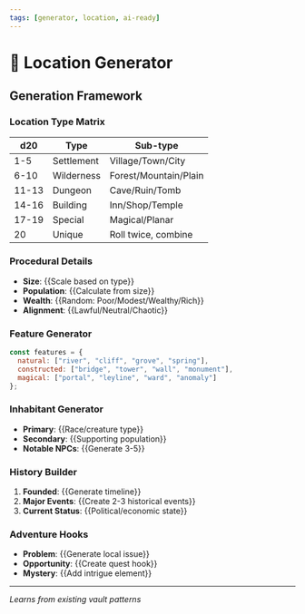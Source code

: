 ```yaml
---
tags: [generator, location, ai-ready]
---
```


# 🏰 Location Generator

## Generation Framework

### Location Type Matrix
| d20 | Type | Sub-type |
|-----|------|----------|
| 1-5 | Settlement | Village/Town/City |
| 6-10 | Wilderness | Forest/Mountain/Plain |
| 11-13 | Dungeon | Cave/Ruin/Tomb |
| 14-16 | Building | Inn/Shop/Temple |
| 17-19 | Special | Magical/Planar |
| 20 | Unique | Roll twice, combine |

### Procedural Details
- **Size**: {{Scale based on type}}
- **Population**: {{Calculate from size}}
- **Wealth**: {{Random: Poor/Modest/Wealthy/Rich}}
- **Alignment**: {{Lawful/Neutral/Chaotic}}

### Feature Generator
```javascript
const features = {
  natural: ["river", "cliff", "grove", "spring"],
  constructed: ["bridge", "tower", "wall", "monument"],
  magical: ["portal", "leyline", "ward", "anomaly"]
};
```

### Inhabitant Generator
- **Primary**: {{Race/creature type}}
- **Secondary**: {{Supporting population}}
- **Notable NPCs**: {{Generate 3-5}}

### History Builder
1. **Founded**: {{Generate timeline}}
2. **Major Events**: {{Create 2-3 historical events}}
3. **Current Status**: {{Political/economic state}}

### Adventure Hooks
- **Problem**: {{Generate local issue}}
- **Opportunity**: {{Create quest hook}}
- **Mystery**: {{Add intrigue element}}

---
*Learns from existing vault patterns*
